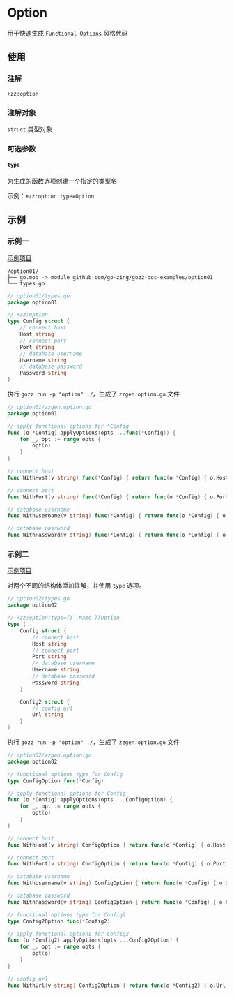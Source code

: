 # Option

用于快速生成 `Functional Options` 风格代码

## 使用

### 注解

`+zz:option`

### 注解对象

`struct` 类型对象

### 可选参数

#### `type`

为生成的函数选项创建一个指定的类型名

示例：`+zz:option:type=Option`

## 示例

### 示例一

[示例项目](https://github.com/go-zing/gozz-doc-examples/tree/main/option01)

```
/option01/
├── go.mod -> module github.com/go-zing/gozz-doc-examples/option01
└── types.go
```

```go
// option01/types.go
package option01

// +zz:option
type Config struct {
	// connect host
	Host string
	// connect port
	Port string
	// database username
	Username string
	// database password
	Password string
}
```

执行 `gozz run -p "option" ./`，生成了 `zzgen.option.go` 文件

```go
// option01/zzgen.option.go
package option01

// apply functional options for *Config
func (o *Config) applyOptions(opts ...func(*Config)) {
	for _, opt := range opts {
		opt(o)
	}
}

// connect host
func WithHost(v string) func(*Config) { return func(o *Config) { o.Host = v } }

// connect port
func WithPort(v string) func(*Config) { return func(o *Config) { o.Port = v } }

// database username
func WithUsername(v string) func(*Config) { return func(o *Config) { o.Username = v } }

// database password
func WithPassword(v string) func(*Config) { return func(o *Config) { o.Password = v } }

```

### 示例二

[示例项目](https://github.com/go-zing/gozz-doc-examples/tree/main/option02)

对两个不同的结构体添加注解，并使用 `type` 选项。

```go
// option02/types.go
package option02

// +zz:option:type={{ .Name }}Option
type (
	Config struct {
		// connect host
		Host string
		// connect port
		Port string
		// database username
		Username string
		// database password
		Password string
	}

	Config2 struct {
		// config url
		Url string
	}
)
```

执行 `gozz run -p "option" ./`，生成了 `zzgen.option.go` 文件

```go
// option02/zzgen.option.go
package option02

// functional options type for Config
type ConfigOption func(*Config)

// apply functional options for Config
func (o *Config) applyOptions(opts ...ConfigOption) {
	for _, opt := range opts {
		opt(o)
	}
}

// connect host
func WithHost(v string) ConfigOption { return func(o *Config) { o.Host = v } }

// connect port
func WithPort(v string) ConfigOption { return func(o *Config) { o.Port = v } }

// database username
func WithUsername(v string) ConfigOption { return func(o *Config) { o.Username = v } }

// database password
func WithPassword(v string) ConfigOption { return func(o *Config) { o.Password = v } }

// functional options type for Config2
type Config2Option func(*Config2)

// apply functional options for Config2
func (o *Config2) applyOptions(opts ...Config2Option) {
	for _, opt := range opts {
		opt(o)
	}
}

// config url
func WithUrl(v string) Config2Option { return func(o *Config2) { o.Url = v } }
```